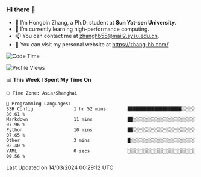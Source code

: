 ### Hi there 👋

- 🔭 I’m Hongbin Zhang, a Ph.D. student at **Sun Yat-sen University**.
- 🌱 I’m currently learning high-performance computing.
- 📫 You can contact me at zhanghb55@mail2.sysu.edu.cn.
- 👀 You can visit my personal website at https://zhang-hb.com/.

<!--START_SECTION:waka-->
![Code Time](http://img.shields.io/badge/Code%20Time-307%20hrs%203%20mins-blue)

![Profile Views](http://img.shields.io/badge/Profile%20Views-0-blue)

📊 **This Week I Spent My Time On** 

```text
🕑︎ Time Zone: Asia/Shanghai

💬 Programming Languages: 
SSH Config               1 hr 52 mins        ████████████████████░░░░░   80.61 % 
Markdown                 11 mins             ██░░░░░░░░░░░░░░░░░░░░░░░   07.96 % 
Python                   10 mins             ██░░░░░░░░░░░░░░░░░░░░░░░   07.65 % 
Other                    3 mins              █░░░░░░░░░░░░░░░░░░░░░░░░   02.40 % 
YAML                     0 secs              ░░░░░░░░░░░░░░░░░░░░░░░░░   00.56 % 
```


 Last Updated on 14/03/2024 00:29:12 UTC
<!--END_SECTION:waka-->
